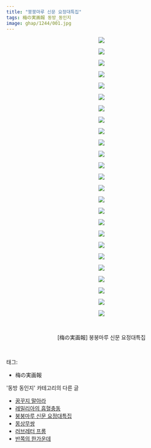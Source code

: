 ```yaml
---
title: "붕붕마루 신문 요정대특집"
tags: 梅の実画報 동방_동인지
image: ghap/1244/001.jpg
---
```

<div class="article">
<p style="text-align: center; clear: none; float: none;"><img src="{{ site.nasurl }}/ghap/1244/001.jpg"/></p>
<p style="text-align: center; clear: none; float: none;"><img src="{{ site.nasurl }}/ghap/1244/002.jpg"/></p>
<p style="text-align: center; clear: none; float: none;"><img src="{{ site.nasurl }}/ghap/1244/003.jpg"/></p>
<p style="text-align: center; clear: none; float: none;"><img src="{{ site.nasurl }}/ghap/1244/004.jpg"/></p>
<p style="text-align: center; clear: none; float: none;"><img src="{{ site.nasurl }}/ghap/1244/005.jpg"/></p>
<p style="text-align: center; clear: none; float: none;"><img src="{{ site.nasurl }}/ghap/1244/006.jpg"/></p>
<p style="text-align: center; clear: none; float: none;"><img src="{{ site.nasurl }}/ghap/1244/007.jpg"/></p>
<p style="text-align: center; clear: none; float: none;"><img src="{{ site.nasurl }}/ghap/1244/008.jpg"/></p>
<p style="text-align: center; clear: none; float: none;"><img src="{{ site.nasurl }}/ghap/1244/009.jpg"/></p>
<p style="text-align: center; clear: none; float: none;"><img src="{{ site.nasurl }}/ghap/1244/010.jpg"/></p>
<p style="text-align: center; clear: none; float: none;"><img src="{{ site.nasurl }}/ghap/1244/011.jpg"/></p>
<p style="text-align: center; clear: none; float: none;"><img src="{{ site.nasurl }}/ghap/1244/012.jpg"/></p>
<p style="text-align: center; clear: none; float: none;"><img src="{{ site.nasurl }}/ghap/1244/013.jpg"/></p>
<p style="text-align: center; clear: none; float: none;"><img src="{{ site.nasurl }}/ghap/1244/014.jpg"/></p>
<p style="text-align: center; clear: none; float: none;"><img src="{{ site.nasurl }}/ghap/1244/015.jpg"/></p>
<p style="text-align: center; clear: none; float: none;"><img src="{{ site.nasurl }}/ghap/1244/016.jpg"/></p>
<p style="text-align: center; clear: none; float: none;"><img src="{{ site.nasurl }}/ghap/1244/017.jpg"/></p>
<p style="text-align: center; clear: none; float: none;"><img src="{{ site.nasurl }}/ghap/1244/018.jpg"/></p>
<p style="text-align: center; clear: none; float: none;"><img src="{{ site.nasurl }}/ghap/1244/019.jpg"/></p>
<p style="text-align: center; clear: none; float: none;"><img src="{{ site.nasurl }}/ghap/1244/020.jpg"/></p>
<p style="text-align: center; clear: none; float: none;"><img src="{{ site.nasurl }}/ghap/1244/021.jpg"/></p>
<p style="text-align: center; clear: none; float: none;"><img src="{{ site.nasurl }}/ghap/1244/022.jpg"/></p>
<p style="text-align: center; clear: none; float: none;"><img src="{{ site.nasurl }}/ghap/1244/023.jpg"/></p>
<p style="text-align: center; clear: none; float: none;"><img src="{{ site.nasurl }}/ghap/1244/024.jpg"/></p>
<p style="text-align: center; clear: none; float: none;"><img src="{{ site.nasurl }}/ghap/1244/025.jpg"/></p>
<p style="text-align: center; clear: none; float: none;"><br/></p>
<p style="text-align: center; clear: none; float: none;">[梅の実画報] 붕붕마루 신문 요정대특집</p>
<p><br/></p>
</div><div class="tagTrail">
<p>태그: </p>
<ul>
<li>梅の実画報</li>
</ul>
</div><div class="another">
<p>'동방 동인지' 카테고리의 다른 글</p>
<ul>
<li><a href="/2016-07-30-ghap_1247">꿈꾸지 말아라</a></li>
<li><a href="/2016-07-30-ghap_1245">레밀리아의 흡혈충동</a></li>
<li><a href="/2016-07-30-ghap_1244">붕붕마루 신문 요정대특집</a></li>
<li><a href="/2016-07-30-ghap_1243">몽상무쌍</a></li>
<li><a href="/2016-07-30-ghap_1242">러브레터 프롬</a></li>
<li><a href="/2016-07-30-ghap_1241">반쪽의 한가운데</a></li>
</ul>
</div><div class="cb_module cb_fluid">
<div class="cb_wrt cb_profile">
</div><!-- commentList close -->
</div>
<br/>
<p id="refer"></p>
<br/>
